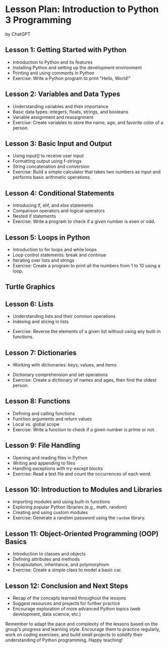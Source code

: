 # Lesson Plan: Introduction to Python 3 Programming
by ChatGPT

## Lesson 1: Getting Started with Python
- Introduction to Python and its features
- Installing Python and setting up the development environment
- Printing and using comments in Python
- Exercise: Write a Python program to print "Hello, World!"

## Lesson 2: Variables and Data Types
- Understanding variables and their importance
- Basic data types: integers, floats, strings, and booleans
- Variable assignment and reassignment
- Exercise: Create variables to store the name, age, and favorite color of a person.

## Lesson 3: Basic Input and Output
- Using input() to receive user input
- Formatting output using f-strings
- String concatenation and conversion
- Exercise: Build a simple calculator that takes two numbers as input and performs basic arithmetic operations.

## Lesson 4: Conditional Statements
- Introducing if, elif, and else statements
- Comparison operators and logical operators
- Nested if statements
- Exercise: Write a program to check if a given number is even or odd.

## Lesson 5: Loops in Python
- Introduction to for loops and while loops
- Loop control statements: break and continue
- Iterating over lists and strings
- Exercise: Create a program to print all the numbers from 1 to 10 using a loop.

## Turtle Graphics

## Lesson 6: Lists 
- Understanding lists and their common operations
- Indexing and slicing in lists
<!-- - Immutable lists with tuples -->
- Exercise: Reverse the elements of a given list without using any built-in functions.

## Lesson 7: Dictionaries
- Working with dictionaries: keys, values, and items
<!-- - Sets and their unique property -->
- Dictionary comprehension and set operations
- Exercise: Create a dictionary of names and ages, then find the oldest person.

## Lesson 8: Functions
- Defining and calling functions
- Function arguments and return values
- Local vs. global scope
- Exercise: Write a function to check if a given number is prime or not.

## Lesson 9: File Handling
- Opening and reading files in Python
- Writing and appending to files
- Handling exceptions with try-except blocks
- Exercise: Read a text file and count the occurrences of each word.

## Lesson 10: Introduction to Modules and Libraries
- Importing modules and using built-in functions
- Exploring popular Python libraries (e.g., math, random)
- Creating and using custom modules
- Exercise: Generate a random password using the `random` library.

## Lesson 11: Object-Oriented Programming (OOP) Basics
- Introduction to classes and objects
- Defining attributes and methods
- Encapsulation, inheritance, and polymorphism
- Exercise: Create a simple class to model a basic car.

## Lesson 12: Conclusion and Next Steps
- Recap of the concepts learned throughout the lessons
- Suggest resources and projects for further practice
- Encourage exploration of more advanced Python topics (web development, data science, etc.)

Remember to adapt the pace and complexity of the lessons based on the group's progress and learning style. Encourage them to practice regularly, work on coding exercises, and build small projects to solidify their understanding of Python programming. Happy teaching!
